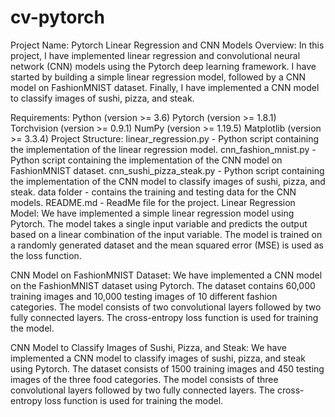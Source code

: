 # cv-pytorch
Project Name: Pytorch Linear Regression and CNN Models
Overview:
In this project, I have implemented linear regression and convolutional neural network (CNN) models using the Pytorch deep learning framework. I have started by building a simple linear regression model, followed by a CNN model on FashionMNIST dataset. Finally, I have implemented a CNN model to classify images of sushi, pizza, and steak.

Requirements:
Python (version >= 3.6)
Pytorch (version >= 1.8.1)
Torchvision (version >= 0.9.1)
NumPy (version >= 1.19.5)
Matplotlib (version >= 3.3.4)
Project Structure:
linear_regression.py - Python script containing the implementation of the linear regression model.
cnn_fashion_mnist.py - Python script containing the implementation of the CNN model on FashionMNIST dataset.
cnn_sushi_pizza_steak.py - Python script containing the implementation of the CNN model to classify images of sushi, pizza, and steak.
data folder - contains the training and testing data for the CNN models.
README.md - ReadMe file for the project.
Linear Regression Model:
We have implemented a simple linear regression model using Pytorch. The model takes a single input variable and predicts the output based on a linear combination of the input variable. The model is trained on a randomly generated dataset and the mean squared error (MSE) is used as the loss function. 

CNN Model on FashionMNIST Dataset:
We have implemented a CNN model on the FashionMNIST dataset using Pytorch. The dataset contains 60,000 training images and 10,000 testing images of 10 different fashion categories. The model consists of two convolutional layers followed by two fully connected layers. The cross-entropy loss function is used for training the model. 

CNN Model to Classify Images of Sushi, Pizza, and Steak:
We have implemented a CNN model to classify images of sushi, pizza, and steak using Pytorch. The dataset consists of 1500 training images and 450 testing images of the three food categories. The model consists of three convolutional layers followed by two fully connected layers. The cross-entropy loss function is used for training the model. 




